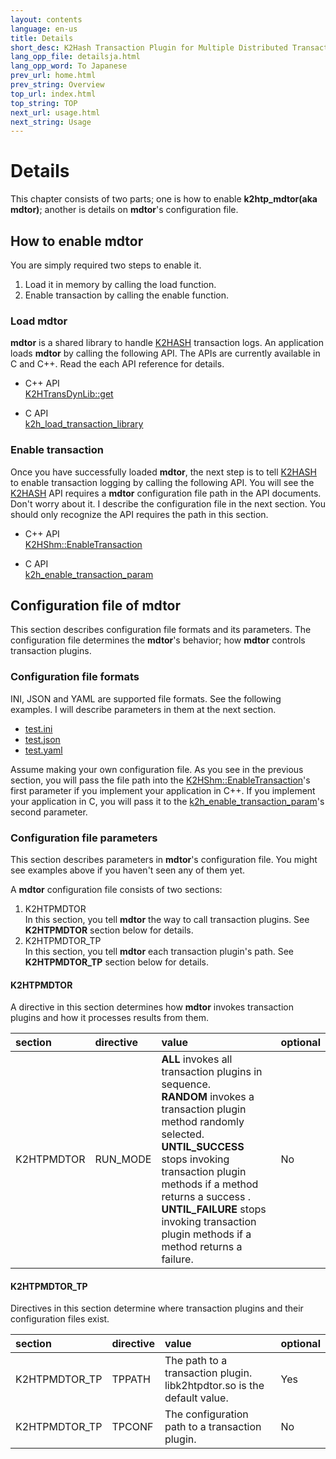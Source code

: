 ```yaml
---
layout: contents
language: en-us
title: Details
short_desc: K2Hash Transaction Plugin for Multiple Distributed Transaction Of Repeater
lang_opp_file: detailsja.html
lang_opp_word: To Japanese
prev_url: home.html
prev_string: Overview
top_url: index.html
top_string: TOP
next_url: usage.html
next_string: Usage
---
```


# Details

This chapter consists of two parts; one is how to enable **k2htp_mdtor(aka mdtor)**; another is details on **mdtor**'s configuration file.

## How to enable mdtor

You are simply required two steps to enable it.

1. Load it in memory by calling the load function.
2. Enable transaction by calling the enable function.

### Load mdtor

**mdtor** is a shared library to handle [K2HASH](https://k2hash.antpick.ax) transaction logs. An application loads **mdtor** by calling the following API. The APIs are currently available in C and C++. Read the each API reference for details.

- C++ API  
[K2HTransDynLib::get](https://k2hash.antpick.ax/developer.html#K2HTRANSDYNLIB)

- C API  
[k2h_load_transaction_library](https://k2hash.antpick.ax/developer.html#DSO)

### Enable transaction

Once you have successfully loaded **mdtor**, the next step is to tell [K2HASH](https://k2hash.antpick.ax) to enable transaction logging by calling the following API. You will see the [K2HASH](https://k2hash.antpick.ax) API requires a **mdtor** configuration file path in the API documents. Don't worry about it. I describe the configuration file in the next section. You should only recognize the API requires the path in this section.

- C++ API  
[K2HShm::EnableTransaction](https://k2hash.antpick.ax/developer.html#-k2hshm-class)

- C API  
[k2h_enable_transaction_param](https://k2hash.antpick.ax/developer.html#-transaction-archive-familyc-i--f)

## Configuration file of mdtor

This section describes configuration file formats and its parameters. The configuration file determines the **mdtor**'s behavior; how **mdtor** controls transaction plugins.

### Configuration file formats

INI, JSON and YAML are supported file formats. See the following examples. I will describe parameters in them at the next section.

- [test.ini](https://github.com/yahoojapan/k2htp_mdtor/blob/master/tests/test.ini)
- [test.json](https://github.com/yahoojapan/k2htp_mdtor/blob/master/tests/test.json)
- [test.yaml](https://github.com/yahoojapan/k2htp_mdtor/blob/master/tests/test.yaml)

Assume making your own configuration file. As you see in the previous section, you will pass the file path into the [K2HShm::EnableTransaction](https://k2hash.antpick.ax/developer.html#-k2hshm-class)'s first parameter if you implement your application in C++. If you implement your application in C, you will pass it to the [k2h_enable_transaction_param](https://k2hash.antpick.ax/developer.html#-transaction-archive-familyc-i--f)'s second parameter.

### Configuration file parameters

This section describes parameters in **mdtor**'s configuration file. You might see examples above if you haven't seen any of them yet.

A **mdtor** configuration file consists of two sections:

1. K2HTPMDTOR  
   In this section, you tell **mdtor** the way to call transaction plugins. See **K2HTPMDTOR** section below for details.
2. K2HTPMDTOR_TP  
   In this section, you tell **mdtor** each transaction plugin's path. See **K2HTPMDTOR_TP** section below for details.

#### K2HTPMDTOR  
A directive in this section determines how **mdtor** invokes transaction plugins and how it processes results from them.

|section|directive|value|optional|
|:--|:--|:--|:--|
|K2HTPMDTOR|RUN_MODE|**ALL** invokes all transaction plugins in sequence. <br /> **RANDOM** invokes a transaction plugin method randomly selected. <br /> **UNTIL_SUCCESS** stops invoking transaction plugin methods if a method returns a success . <br />**UNTIL_FAILURE** stops invoking transaction plugin methods if a method returns a failure. |No|

#### K2HTPMDTOR_TP  
Directives in this section determine where transaction plugins and their configuration files exist.

|section|directive|value|optional|
|:--|:--|:--|:--|
|K2HTPMDTOR_TP|TPPATH|The path to a transaction plugin. libk2htpdtor.so is the default value.|Yes|
|K2HTPMDTOR_TP|TPCONF|The configuration path to a transaction plugin.|No|
